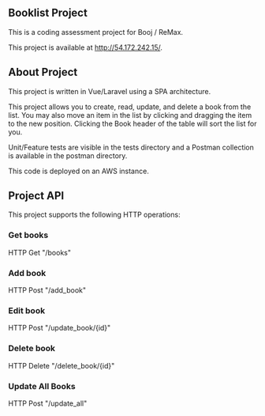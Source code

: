 ## Booklist Project

This is a coding assessment project for Booj / ReMax.

This project is available at http://54.172.242.15/.


## About Project

This project is written in Vue/Laravel using a SPA architecture.


This project allows you to create, read, update, and delete a book from the
list.  You may also move an item in the list by clicking and dragging the
item to the new position.  Clicking the Book header of the table will sort
the list for you.


Unit/Feature tests are visible in the tests directory and a Postman collection is
available in the postman directory.

This code is deployed on an AWS instance.

## Project API

This project supports the following HTTP operations:

### Get books
HTTP Get "/books"

### Add book
HTTP Post "/add_book"

### Edit book
HTTP Post "/update_book/{id}"

### Delete book
HTTP Delete "/delete_book/{id}"

### Update All Books
HTTP Post "/update_all"
